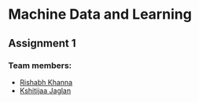 # Machine Data and Learning
## Assignment 1

### Team members:
- [Rishabh Khanna](https://github.com/kyabacchahai)
- [Kshitijaa Jaglan](https://github.com/deutranium)
